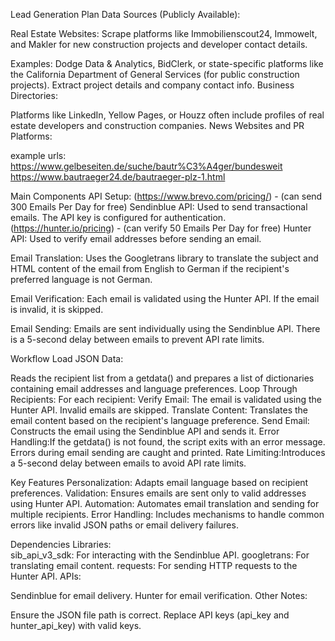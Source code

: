 Lead Generation Plan
Data Sources (Publicly Available):

  Real Estate Websites: Scrape platforms like Immobilienscout24, Immowelt, and Makler for new construction projects and developer contact details.
  
  Examples: Dodge Data & Analytics, BidClerk, or state-specific platforms like the California Department of General Services (for public construction projects).
  Extract project details and company contact info.
  Business Directories:
  
  Platforms like LinkedIn, Yellow Pages, or Houzz often include profiles of real estate developers and construction companies.
  News Websites and PR Platforms:
  
example urls:
    https://www.gelbeseiten.de/suche/bautr%C3%A4ger/bundesweit
    https://www.bautraeger24.de/bautraeger-plz-1.html



Main Components
  API Setup:
    (https://www.brevo.com/pricing/) - (can send 300 Emails Per Day for free)
    Sendinblue API: Used to send transactional emails. The API key is configured for authentication.
    (https://hunter.io/pricing) - (can verify 50 Emails Per Day for free)
    Hunter API: Used to verify email addresses before sending an email.
  
  Email Translation:
    Uses the Googletrans library to translate the subject and HTML content of the email from English to German if the recipient's preferred language is not German.
  
  Email Verification:
    Each email is validated using the Hunter API. If the email is invalid, it is skipped.
  
  Email Sending:
    Emails are sent individually using the Sendinblue API. There is a 5-second delay between emails to prevent API rate limits.

Workflow
  Load JSON Data:
  
  Reads the recipient list from a getdata() and prepares a list of dictionaries containing email addresses and language preferences.
  Loop Through Recipients:
    For each recipient:
      Verify Email: The email is validated using the Hunter API. Invalid emails are skipped.
      Translate Content: Translates the email content based on the recipient's language preference.
      Send Email: Constructs the email using the Sendinblue API and sends it.
    Error Handling:If the getdata() is not found, the script exits with an error message.
    Errors during email sending are caught and printed.
    Rate Limiting:Introduces a 5-second delay between emails to avoid API rate limits.


Key Features
  Personalization: Adapts email language based on recipient preferences.
  Validation: Ensures emails are sent only to valid addresses using Hunter API.
  Automation: Automates email translation and sending for multiple recipients.
  Error Handling: Includes mechanisms to handle common errors like invalid JSON paths or email delivery failures.


Dependencies
  Libraries:  
  sib_api_v3_sdk: For interacting with the Sendinblue API.
  googletrans: For translating email content.
  requests: For sending HTTP requests to the Hunter API.
  APIs:
  
  Sendinblue for email delivery.
  Hunter for email verification.
  Other Notes:
  
  Ensure the JSON file path is correct.
  Replace API keys (api_key and hunter_api_key) with valid keys.

      
